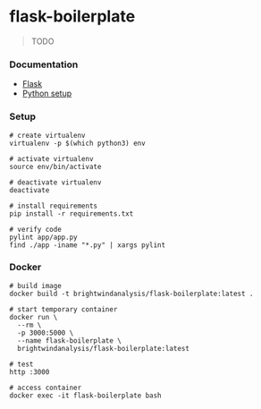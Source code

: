 # flask-boilerplate

> TODO

### Documentation

* [Flask](http://flask.pocoo.org)
* [Python setup](doc/python.md)

### Setup
```
# create virtualenv
virtualenv -p $(which python3) env

# activate virtualenv
source env/bin/activate

# deactivate virtualenv
deactivate

# install requirements
pip install -r requirements.txt

# verify code
pylint app/app.py
find ./app -iname "*.py" | xargs pylint
```

### Docker
```
# build image
docker build -t brightwindanalysis/flask-boilerplate:latest .

# start temporary container
docker run \
  --rm \
  -p 3000:5000 \
  --name flask-boilerplate \
  brightwindanalysis/flask-boilerplate:latest

# test
http :3000

# access container
docker exec -it flask-boilerplate bash
```

